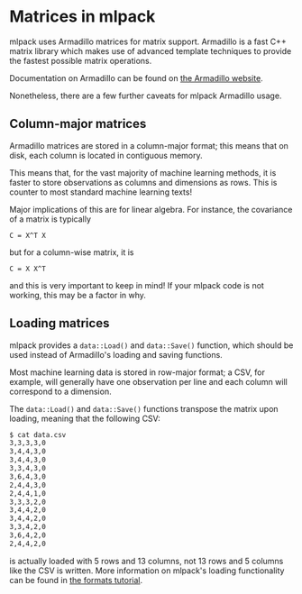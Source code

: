 # Matrices in mlpack

mlpack uses Armadillo matrices for matrix support.  Armadillo is a fast C++
matrix library which makes use of advanced template techniques to provide the
fastest possible matrix operations.

Documentation on Armadillo can be found on [the Armadillo
website](http://arma.sourceforge.net/docs.html).

Nonetheless, there are a few further caveats for mlpack Armadillo usage.

## Column-major matrices

Armadillo matrices are stored in a column-major format; this means that on disk,
each column is located in contiguous memory.

This means that, for the vast majority of machine learning methods, it is faster
to store observations as columns and dimensions as rows.  This is counter to
most standard machine learning texts!

Major implications of this are for linear algebra.  For instance, the covariance
of a matrix is typically

```
C = X^T X
```

but for a column-wise matrix, it is

```
C = X X^T
```

and this is very important to keep in mind!  If your mlpack code is not working,
this may be a factor in why.

## Loading matrices

mlpack provides a `data::Load()` and `data::Save()` function, which should be
used instead of Armadillo's loading and saving functions.

Most machine learning data is stored in row-major format; a CSV, for example,
will generally have one observation per line and each column will correspond to
a dimension.

The `data::Load()` and `data::Save()` functions transpose the matrix upon
loading, meaning that the following CSV:

```sh
$ cat data.csv
3,3,3,3,0
3,4,4,3,0
3,4,4,3,0
3,3,4,3,0
3,6,4,3,0
2,4,4,3,0
2,4,4,1,0
3,3,3,2,0
3,4,4,2,0
3,4,4,2,0
3,3,4,2,0
3,6,4,2,0
2,4,4,2,0
```

is actually loaded with 5 rows and 13 columns, not 13 rows and 5 columns like
the CSV is written.  More information on mlpack's loading functionality can be
found in [the formats tutorial](formats.md).

